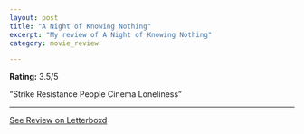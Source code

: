 ```yaml
---
layout: post
title: "A Night of Knowing Nothing"
excerpt: "My review of A Night of Knowing Nothing"
category: movie_review

---
```


**Rating:** 3.5/5

“Strike
Resistance
People
Cinema
Loneliness”

<hr>

[See Review on Letterboxd](https://boxd.it/3xUswH)

